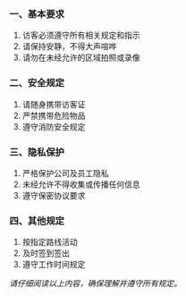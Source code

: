 ### 一、基本要求
1. 访客必须遵守所有相关规定和指示
2. 请保持安静，不得大声喧哗
3. 请勿在未经允许的区域拍照或录像

### 二、安全规定
1. 请随身携带访客证
2. 严禁携带危险物品
3. 遵守消防安全规定

### 三、隐私保护
1. 严格保护公司及员工隐私
2. 未经允许不得收集或传播任何信息
3. 遵守保密协议要求

### 四、其他规定
1. 按指定路线活动
2. 及时签到签出
3. 遵守工作时间规定

*请仔细阅读以上内容，确保理解并遵守所有规定。* 